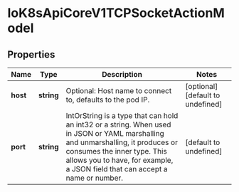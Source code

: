 # IoK8sApiCoreV1TCPSocketActionModel

## Properties

Name | Type | Description | Notes
------------ | ------------- | ------------- | -------------
**host** | **string** | Optional: Host name to connect to, defaults to the pod IP. | [optional] [default to undefined]
**port** | **string** | IntOrString is a type that can hold an int32 or a string.  When used in JSON or YAML marshalling and unmarshalling, it produces or consumes the inner type.  This allows you to have, for example, a JSON field that can accept a name or number. | [default to undefined]



